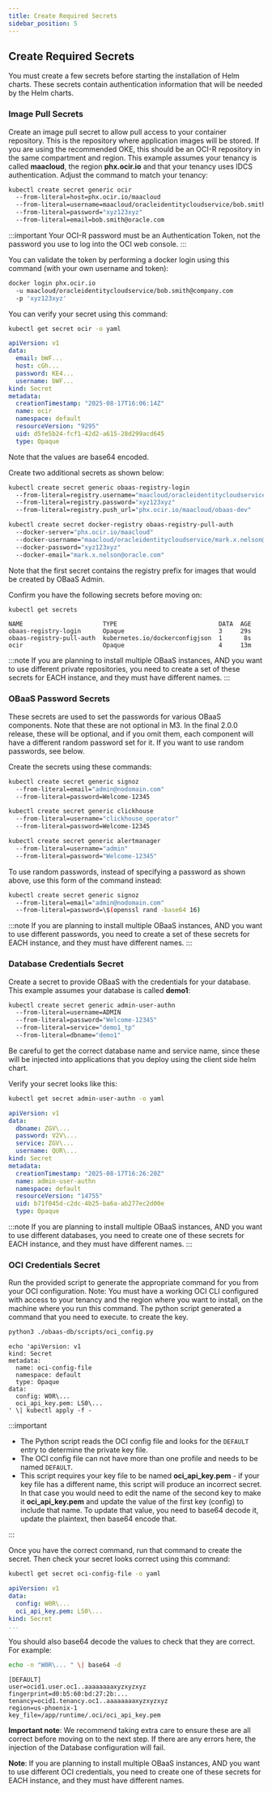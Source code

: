 ```yaml
---
title: Create Required Secrets
sidebar_position: 5
---
```

## Create Required Secrets

You must create a few secrets before starting the installation of Helm charts. These secrets contain authentication information that will be needed by the Helm charts.

### Image Pull Secrets

Create an image pull secret to allow pull access to your container repository. This is the repository where application images will be stored. If you are using the recommended OKE, this should be an OCI-R repository in the same compartment and region. This example assumes your tenancy is called **maacloud**, the region **phx.ocir.io** and that your tenancy uses IDCS authentication. Adjust the command to match your tenancy:

```bash
kubectl create secret generic ocir
  --from-literal=host=phx.ocir.io/maacloud
  --from-literal=username=maacloud/oracleidentitycloudservice/bob.smith@oracle.com
  --from-literal=password="xyz123xyz"
  --from-literal=email=bob.smith@oracle.com
```

:::important
Your OCI-R password must be an Authentication Token, not the password you use to log into the OCI web console. 
:::

You can validate the token by performing a docker login using this command (with your own username and token):

```bash
docker login phx.ocir.io 
  -u maacloud/oracleidentitycloudservice/bob.smith@company.com 
  -p 'xyz123xyz'
```

You can verify your secret using this command:

```bash
kubectl get secret ocir -o yaml
```

```yaml
apiVersion: v1
data:
  email: bWF...
  host: cGh...
  password: KE4...
  username: bWF...
kind: Secret
metadata:
  creationTimestamp: "2025-08-17T16:06:14Z"
  name: ocir
  namespace: default
  resourceVersion: "9295"
  uid: d5fe5b24-fcf1-42d2-a615-28d299acd645
  type: Opaque
```

Note that the values are base64 encoded.

Create two additional secrets as shown below:

```bash
kubectl create secret generic obaas-registry-login
  --from-literal=registry.username="maacloud/oracleidentitycloudservice/mark.x.nelson@oracle.com"
  --from-literal=registry.password="xyz123xyz"
  --from-literal=registry.push_url="phx.ocir.io/maacloud/obaas-dev"
```

```bash
kubectl create secret docker-registry obaas-registry-pull-auth
  --docker-server="phx.ocir.io/maacloud"
  --docker-username="maacloud/oracleidentitycloudservice/mark.x.nelson@oracle.com"
  --docker-password="xyz123xyz"
  --docker-email="mark.x.nelson@oracle.com"
```

Note that the first secret contains the registry prefix for images that would be created by OBaaS Admin.

Confirm you have the following secrets before moving on:

```bash
kubectl get secrets
```

```log
NAME                      TYPE                            DATA  AGE
obaas-registry-login      Opaque                          3     29s
obaas-registry-pull-auth  kubernetes.io/dockerconfigjson  1      8s
ocir                      Opaque                          4     13m
```

:::note
If you are planning to install multiple OBaaS instances, AND you want to use different private repositories, you need to create a set of these secrets for EACH instance, and they must have different names.
:::

### OBaaS Password Secrets

These secrets are used to set the passwords for various OBaaS components. Note that these are not optional in M3. In the final 2.0.0 release, these will be optional, and if you omit them, each component will have a different random password set for it. If you want to use random passwords, see below.

Create the secrets using these commands:

```bash
kubectl create secret generic signoz
  --from-literal=email="admin@nodomain.com"
  --from-literal=password=Welcome-12345
```

```bash
kubectl create secret generic clickhouse
  --from-literal=username="clickhouse_operator"
  --from-literal=password=Welcome-12345
```

```bash
kubectl create secret generic alertmanager
  --from-literal=username="admin"
  --from-literal=password="Welcome-12345"
```

To use random passwords, instead of specifying a password as shown above, use this form of the command instead:

```bash
kubectl create secret generic signoz
  --from-literal=email="admin@nodomain.com"
  --from-literal=password=\$(openssl rand -base64 16)
```

:::note
If you are planning to install multiple OBaaS instances, AND you want to use different passwords, you need to create a set of these secrets for EACH instance, and they must have different names.
:::

### Database Credentials Secret

Create a secret to provide OBaaS with the credentials for your database. This example assumes your database is called **demo1**:

```bash
kubectl create secret generic admin-user-authn
  --from-literal=username=ADMIN
  --from-literal=password="Welcome-12345"
  --from-literal=service="demo1_tp" 
  --from-literal=dbname="demo1"
```  

Be careful to get the correct database name and service name, since these will be injected into applications that you deploy using the client side helm chart.

Verify your secret looks like this:

```bash
kubectl get secret admin-user-authn -o yaml
```

```yaml
apiVersion: v1
data:
  dbname: ZGV\...
  password: V2V\...
  service: ZGV\...
  username: QUR\...
kind: Secret
metadata:
  creationTimestamp: "2025-08-17T16:26:20Z"
  name: admin-user-authn
  namespace: default
  resourceVersion: "14755"
  uid: b71f045d-c2dc-4b25-ba6a-ab277ec2d00e
  type: Opaque
```

:::note
If you are planning to install multiple OBaaS instances, AND you want to use different databases, you need to create one of these secrets for EACH instance, and they must have different names.
:::

### OCI Credentials Secret

Run the provided script to generate the appropriate command for you from your OCI configuration. Note: You must have a working OCI CLI configured with access to your tenancy and the region where you want to install, on the machine where you run this command. The python script generated a command that you need to execute. to create the key.

```bash
python3 ./obaas-db/scripts/oci_config.py
```

```text
echo 'apiVersion: v1
kind: Secret
metadata:
  name: oci-config-file
  namespace: default
  type: Opaque
data:
  config: W0R\...
  oci_api_key.pem: LS0\...
' \| kubectl apply -f -
```

:::important

- The Python script reads the OCI config file and looks for the `DEFAULT` entry to determine the private key file.
- The OCI config file can not have more than one profile and needs to be named `DEFAULT`.
- This script requires your key file to be named **oci_api_key.pem** - if your key file has a different name, this script will produce an incorrect secret. In that case you would need to edit the name of the second key to make it **oci_api_key.pem** and update the value of the first key (config) to include that name. To update that value, you need to base64 decode it, update the plaintext, then base64 encode that.

:::

Once you have the correct command, run that command to create the secret. Then check your secret looks correct using this command:

```bash
kubectl get secret oci-config-file -o yaml
```

```yaml
apiVersion: v1
data:
  config: W0R\...
  oci_api_key.pem: LS0\...
kind: Secret
...
```

You should also base64 decode the values to check that they are correct. For example:

```bash
echo -n "W0R\... " \| base64 -d
```

```log
[DEFAULT]
user=ocid1.user.oc1..aaaaaaaaxyzxyzxyz
fingerprint=d0:b5:60:bd:27:2b:...
tenancy=ocid1.tenancy.oc1..aaaaaaaaxyzxyzxyz
region=us-phoenix-1
key_file=/app/runtime/.oci/oci_api_key.pem
```

**Important note**: We recommend taking extra care to ensure these are all correct before moving on to the next step. If there are any errors here, the injection of the Database configuration will fail.

**Note**:  If you are planning to install multiple OBaaS instances, AND you want to use different OCI credentials, you need to create one of these secrets for EACH instance, and they must have different names.
